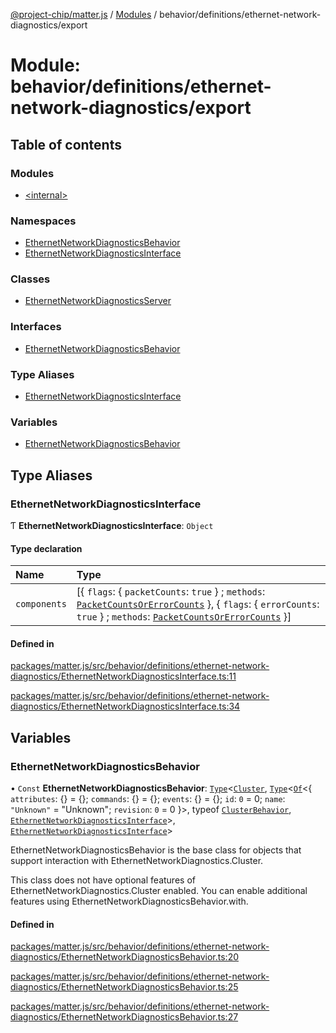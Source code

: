 [@project-chip/matter.js](../README.md) / [Modules](../modules.md) / behavior/definitions/ethernet-network-diagnostics/export

# Module: behavior/definitions/ethernet-network-diagnostics/export

## Table of contents

### Modules

- [\<internal\>](behavior_definitions_ethernet_network_diagnostics_export._internal_.md)

### Namespaces

- [EthernetNetworkDiagnosticsBehavior](behavior_definitions_ethernet_network_diagnostics_export.EthernetNetworkDiagnosticsBehavior.md)
- [EthernetNetworkDiagnosticsInterface](behavior_definitions_ethernet_network_diagnostics_export.EthernetNetworkDiagnosticsInterface.md)

### Classes

- [EthernetNetworkDiagnosticsServer](../classes/behavior_definitions_ethernet_network_diagnostics_export.EthernetNetworkDiagnosticsServer.md)

### Interfaces

- [EthernetNetworkDiagnosticsBehavior](../interfaces/behavior_definitions_ethernet_network_diagnostics_export.EthernetNetworkDiagnosticsBehavior-1.md)

### Type Aliases

- [EthernetNetworkDiagnosticsInterface](behavior_definitions_ethernet_network_diagnostics_export.md#ethernetnetworkdiagnosticsinterface)

### Variables

- [EthernetNetworkDiagnosticsBehavior](behavior_definitions_ethernet_network_diagnostics_export.md#ethernetnetworkdiagnosticsbehavior)

## Type Aliases

### EthernetNetworkDiagnosticsInterface

Ƭ **EthernetNetworkDiagnosticsInterface**: `Object`

#### Type declaration

| Name | Type |
| :------ | :------ |
| `components` | [\{ `flags`: \{ `packetCounts`: ``true``  } ; `methods`: [`PacketCountsOrErrorCounts`](../interfaces/behavior_definitions_ethernet_network_diagnostics_export.EthernetNetworkDiagnosticsInterface.PacketCountsOrErrorCounts.md)  }, \{ `flags`: \{ `errorCounts`: ``true``  } ; `methods`: [`PacketCountsOrErrorCounts`](../interfaces/behavior_definitions_ethernet_network_diagnostics_export.EthernetNetworkDiagnosticsInterface.PacketCountsOrErrorCounts.md)  }] |

#### Defined in

[packages/matter.js/src/behavior/definitions/ethernet-network-diagnostics/EthernetNetworkDiagnosticsInterface.ts:11](https://github.com/project-chip/matter.js/blob/0c058ae17fdba4c0b89b8b13c309011d51782299/packages/matter.js/src/behavior/definitions/ethernet-network-diagnostics/EthernetNetworkDiagnosticsInterface.ts#L11)

[packages/matter.js/src/behavior/definitions/ethernet-network-diagnostics/EthernetNetworkDiagnosticsInterface.ts:34](https://github.com/project-chip/matter.js/blob/0c058ae17fdba4c0b89b8b13c309011d51782299/packages/matter.js/src/behavior/definitions/ethernet-network-diagnostics/EthernetNetworkDiagnosticsInterface.ts#L34)

## Variables

### EthernetNetworkDiagnosticsBehavior

• `Const` **EthernetNetworkDiagnosticsBehavior**: [`Type`](../interfaces/behavior_cluster_export.ClusterBehavior.Type.md)\<[`Cluster`](../interfaces/cluster_export.EthernetNetworkDiagnostics.Cluster.md), [`Type`](../interfaces/behavior_cluster_export.ClusterBehavior.Type.md)\<[`Of`](../interfaces/cluster_export.ClusterType.Of.md)\<\{ `attributes`: {} = \{}; `commands`: {} = \{}; `events`: {} = \{}; `id`: ``0`` = 0; `name`: ``"Unknown"`` = "Unknown"; `revision`: ``0`` = 0 }\>, typeof [`ClusterBehavior`](behavior_cluster_export.ClusterBehavior.md), [`EthernetNetworkDiagnosticsInterface`](behavior_definitions_ethernet_network_diagnostics_export.md#ethernetnetworkdiagnosticsinterface)\>, [`EthernetNetworkDiagnosticsInterface`](behavior_definitions_ethernet_network_diagnostics_export.md#ethernetnetworkdiagnosticsinterface)\>

EthernetNetworkDiagnosticsBehavior is the base class for objects that support interaction with EthernetNetworkDiagnostics.Cluster.

This class does not have optional features of EthernetNetworkDiagnostics.Cluster enabled. You can enable additional
features using EthernetNetworkDiagnosticsBehavior.with.

#### Defined in

[packages/matter.js/src/behavior/definitions/ethernet-network-diagnostics/EthernetNetworkDiagnosticsBehavior.ts:20](https://github.com/project-chip/matter.js/blob/0c058ae17fdba4c0b89b8b13c309011d51782299/packages/matter.js/src/behavior/definitions/ethernet-network-diagnostics/EthernetNetworkDiagnosticsBehavior.ts#L20)

[packages/matter.js/src/behavior/definitions/ethernet-network-diagnostics/EthernetNetworkDiagnosticsBehavior.ts:25](https://github.com/project-chip/matter.js/blob/0c058ae17fdba4c0b89b8b13c309011d51782299/packages/matter.js/src/behavior/definitions/ethernet-network-diagnostics/EthernetNetworkDiagnosticsBehavior.ts#L25)

[packages/matter.js/src/behavior/definitions/ethernet-network-diagnostics/EthernetNetworkDiagnosticsBehavior.ts:27](https://github.com/project-chip/matter.js/blob/0c058ae17fdba4c0b89b8b13c309011d51782299/packages/matter.js/src/behavior/definitions/ethernet-network-diagnostics/EthernetNetworkDiagnosticsBehavior.ts#L27)
